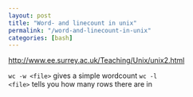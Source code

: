 ```yaml
---
layout: post
title: "Word- and linecount in unix"
permalink: "/word-and-linecount-in-unix"
categories: [bash]
---
```


<a href="http://www.ee.surrey.ac.uk/Teaching/Unix/unix2.html">http://www.ee.surrey.ac.uk/Teaching/Unix/unix2.html</a>

<code>wc -w &lt;file&gt;</code> gives a simple wordcount
<code>wc -l &lt;file&gt;</code> tells you how many rows there are in
